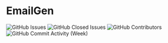 # EmailGen
<img alt="GitHub Issues" src="https://img.shields.io/github/issues/andykr1k/EmailGen?&style=for-the-badge"/>
<img alt="GitHub Closed Issues" src="https://img.shields.io/github/issues-closed/andykr1k/EmailGen?&style=for-the-badge"/>
<img alt="GitHub Contributors" src="https://img.shields.io/github/contributors/andykr1k/EmailGen?&style=for-the-badge"/>
<img alt="GitHub Commit Activity (Week)" src="https://img.shields.io/github/commit-activity/w/andykr1k/EmailGen?&style=for-the-badge"/>
</div>
